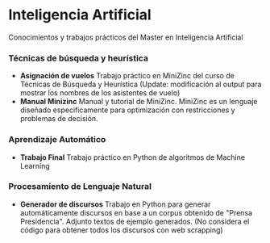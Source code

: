 # Inteligencia Artificial
Conocimientos y trabajos prácticos del Master en Inteligencia Artificial

### Técnicas de búsqueda y heurística 
* **Asignación de vuelos** Trabajo práctico en MiniZinc del curso de Técnicas de Búsqueda y Heurística 
(Update: modificación al output para mostrar los nombres de los asistentes de vuelo)
* **Manual Minizinc** Manual y tutorial de MiniZinc. MiniZinc es un lenguaje diseñado especificamente para optimización con restricciones y problemas de decisión.

### Aprendizaje Automático
* **Trabajo Final** Trabajo práctico en Python de algoritmos de Machine Learning

### Procesamiento de Lenguaje Natural
* **Generador de discursos** Trabajo en Python para generar automáticamente discursos en base a un corpus obtenido de "Prensa Presidencia". Adjunto textos de ejemplo generados.
(No considera el código para obtener todos los discursos con web scrapping)
